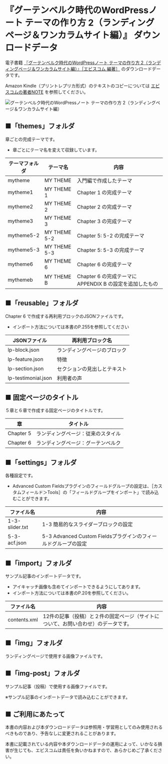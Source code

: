 # 『グーテンベルク時代のWordPressノート テーマの作り方 2（ランディングページ＆ワンカラムサイト編）』 ダウンロードデータ

電子書籍 [『グーテンベルク時代のWordPressノート テーマの作り方 2（ランディングページ＆ワンカラムサイト編）』［エビスコム 編著］](https://ep.ebisu.com/wordpress-note-lp/) のダウンロードデータです。

Amazon Kindle（プリントレプリカ形式）のテキストのコピーについては [エビスコムの著者NOTE](https://ebisu.com/note/amazon-kindle-text-copy/) を参照してください。


![グーテンベルク時代のWordPressノート テーマの作り方 2（ランディングページ＆ワンカラムサイト編）](https://ep.ebisu.com/github/wordpress-note-lp-social54.jpg)


## ■「themes」フォルダ

章ごとの完成テーマです。

- 章ごとにテーマ名を変えて収録しています。


テーマフォルダ | テーマ名     | 内容
-------------- | ------------ | ----
mytheme        | MY THEME     | 入門編で作成したテーマ
mytheme1       | MY THEME 1   | Chapter 1 の完成テーマ
mytheme2       | MY THEME 2   | Chapter 2 の完成テーマ
mytheme3       | MY THEME 3   | Chapter 3 の完成テーマ
mytheme5-2     | MY THEME 5-2 | Chapter 5: 5-2 の完成テーマ
mytheme5-3     | MY THEME 5-3 | Chapter 5: 5-3 の完成テーマ
mytheme6       | MY THEME 6   | Chapter 6 の完成テーマ
mythemeb       | MY THEME B   | Chapter 6 の完成テーマに APPENDIX B の設定を追加したもの




## ■「reusable」フォルダ

Chapter 6 で作成する再利用ブロックのJSONファイルです。

- インポート方法については本書のP.255を参照してください


JSONファイル        | 再利用ブロック名
------------------- | -----------------
lp-block.json       | ランディングページのブロック
lp-feature.json     | 特徴
lp-section.json     | セクションの見出しとテキスト
lp-testimonial.json | 利用者の声




## ■ 固定ページのタイトル

５章と６章で作成する固定ページのタイトルです。


章         | タイトル
---------- | -----
Chapter 5  | ランディングページ：従来のスタイル
Chapter 6  | ランディングページ：グーテンベルク




## ■「settings」フォルダ

各種設定です。

- Advanced Custom Fieldsプラグインのフィールドグループの設定は、［カスタムフィールド＞Tools］の「フィールドグループをインポート」で読み込むことができます。


ファイル名     | 内容 
-------------- | -----
1-3-slider.txt | 1-3 簡易的なスライダーブロックの設定
5-3-acf.json   | 5-3 Advanced Custom Fieldsプラグインのフィールドグループの設定




## ■「import」フォルダ

サンプル記事のインポートデータです。

- アイキャッチ画像も含めてインポートできるようにしてあります。
- インポート方法については本書のP.20を参照してください。

ファイル名    | 内容 
------------- | -----
contents.xml  | 12件の記事（投稿）と２件の固定ページ（サイトについて、お問い合わせ）のデータです。




## ■「img」フォルダ

ランディングページで使用する画像ファイルです。




## ■「img-post」フォルダ

サンプル記事（投稿）で使用する画像ファイルです。

※サンプル記事のインポートデータで読み込むことができます。




## ■ ご利用にあたって

本書の内容および本ダウンロードデータは参照用・学習用としてのみ使用されるべきものであり、予告なしに変更されることがあります。

本書に記載されている内容や本ダウンロードデータの運用によって、いかなる損害が生じても、エビスコムは責任を負いかねますので、あらかじめご了承ください。


